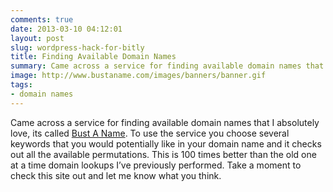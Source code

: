 ```yaml
---
comments: true
date: 2013-03-10 04:12:01
layout: post
slug: wordpress-hack-for-bitly
title: Finding Available Domain Names
summary: Came across a service for finding available domain names that I absolutely love, its called Bust A Name.  To use the service you choose several keywords that you would potentially like in your domain name and it checks out all the available permutations.
image: http://www.bustaname.com/images/banners/banner.gif
tags:
- domain names
---
```


Came across a service for finding available domain names that I absolutely love, its called [Bust A Name](http://www.bustaname.com/ "Bust A Name").  To use the service you choose several keywords that you would potentially like in your domain name and it checks out all the available permutations.  This is 100 times better than the old one at a time domain lookups I’ve previously performed.  Take a moment to check this site out and let me know what you think.